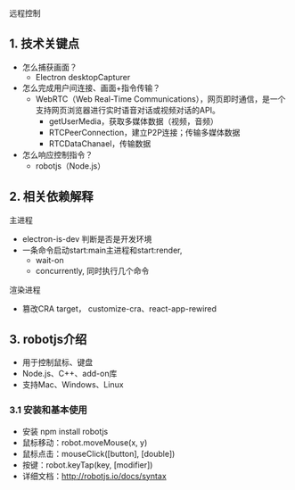 远程控制

## 1. 技术关键点

- 怎么捕获画面？
  - Electron desktopCapturer
- 怎么完成用户间连接、画面+指令传输？
  - WebRTC（Web Real-Time Communications），网页即时通信，是一个支持网页浏览器进行实时语音对话或视频对话的API。
    - getUserMedia，获取多媒体数据（视频，音频）
    - RTCPeerConnection，建立P2P连接；传输多媒体数据
    - RTCDataChanael，传输数据
- 怎么响应控制指令？
  - robotjs（Node.js）



## 2. 相关依赖解释

主进程

- electron-is-dev 判断是否是开发环境
- 一条命令启动start:main主进程和start:render,
  - wait-on
  - concurrently, 同时执行几个命令



渲染进程

- 篡改CRA target， customize-cra、react-app-rewired

## 3. robotjs介绍

- 用于控制鼠标、键盘
- Node.js、C++、add-on库
- 支持Mac、Windows、Linux

### 3.1 安装和基本使用

- 安装 npm install robotjs
- 鼠标移动：robot.moveMouse(x, y)
- 鼠标点击：mouseClick([button], [double])
- 按键：robot.keyTap(key, [modifier])
- 详细文档：http://robotjs.io/docs/syntax


